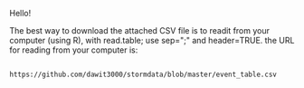 
Hello!

The best way to download the attached CSV file is to readit from your computer (using R), with read.table; use sep=";" and header=TRUE. 
the URL for reading from your computer is: 

```{r}

https://github.com/dawit3000/stormdata/blob/master/event_table.csv

```

